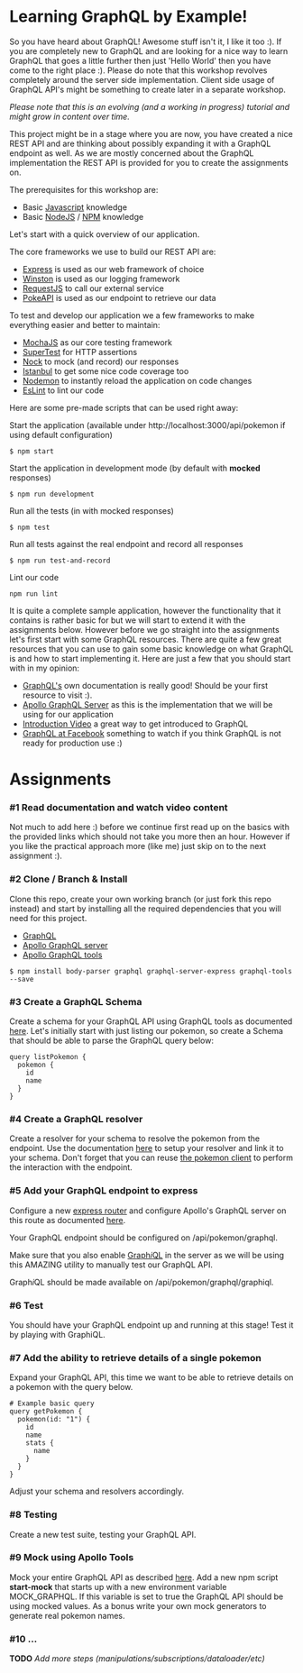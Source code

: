 # Learning GraphQL by Example!

So you have heard about GraphQL! Awesome stuff isn't it, I like it too :). If you are 
completely new to GraphQL and are looking for a nice way to learn GraphQL that goes
a little further then just 'Hello World' then you have come to the right place :). Please do note
that this workshop revolves completely around the server side implementation. Client side
usage of GraphQL API's might be something to create later in a separate workshop.
 
_Please note that this is an evolving (and a working in progress) tutorial and might grow in content over time._

This project might be in a stage where you are now, you have created a nice REST API
and are thinking about possibly expanding it with a GraphQL endpoint as well. As we
are mostly concerned about the GraphQL implementation the REST API is provided for
you to create the assignments on.

The prerequisites for this workshop are:

- Basic [Javascript](https://www.javascript.com/) knowledge
- Basic [NodeJS](https://nodejs.org/en/) / [NPM](https://www.npmjs.com/) knowledge

Let's start with a quick overview of our application.

The core frameworks we use to build our REST API are:

- [Express](https://expressjs.com/) is used as our web framework of choice
- [Winston](https://github.com/winstonjs/winston) is used as our logging framework
- [RequestJS](https://github.com/request/request) to call our external service
- [PokeAPI](https://pokeapi.co/) is used as our endpoint to retrieve our data

To test and develop our application we a few frameworks to make everything easier and better to maintain:

- [MochaJS](https://mochajs.org/) as our core testing framework
- [SuperTest](https://github.com/visionmedia/supertest) for HTTP assertions
- [Nock](https://github.com/node-nock/nock) to mock (and record) our responses
- [Istanbul](https://github.com/gotwarlost/istanbul) to get some nice code coverage too
- [Nodemon](https://github.com/remy/nodemon) to instantly reload the application on code changes
- [EsLint](http://eslint.org/) to lint our code

Here are some pre-made scripts that can be used right away:

Start the application (available under http://localhost:3000/api/pokemon if using default configuration) 

```
$ npm start 
```

Start the application in development mode (by default with **mocked** responses)

```
$ npm run development
```

Run all the tests (in with mocked responses)
 
```
$ npm test
```

Run all tests against the real endpoint and record all responses

```
$ npm run test-and-record
```

Lint our code

```
npm run lint
```

It is quite a complete sample application, however the functionality that it contains 
is rather basic for but we will start to extend it with the assignments below. However before we 
go straight into the assignments let's first start with some GraphQL resources. There are quite a few
great resources that you can use to gain some basic knowledge on what GraphQL is and how to start 
implementing it. Here are just a few that you should start with in my opinion:

- [GraphQL's](http://graphql.org/learn/) own documentation is really good! Should be your first resource to visit :).
- [Apollo GraphQL Server](http://dev.apollodata.com/tools/graphql-server/index.html) as this is the implementation that 
we will be using for our application
- [Introduction Video](https://youtu.be/UBGzsb2UkeY) a great way to get introduced to GraphQL
- [GraphQL at Facebook](https://www.youtube.com/watch?v=etax3aEe2dA) something to watch if you think GraphQL is not ready for production use :)

# Assignments

### #1 Read documentation and watch video content

Not much to add here :) before we continue first read up on the basics with the provided links which should
not take you more then an hour. However if you like the practical approach more (like me) just skip on to the
next assignment :).

### #2 Clone / Branch & Install

Clone this repo, create your own working branch (or just fork this repo instead) and start by installing all the
required dependencies that you will need for this project. 
  
- [GraphQL](https://www.npmjs.com/package/graphql) 
- [Apollo GraphQL server](http://dev.apollodata.com/tools/graphql-server/index.html)
- [Apollo GraphQL tools](http://dev.apollodata.com/tools/graphql-tools/index.html)

```
$ npm install body-parser graphql graphql-server-express graphql-tools --save
```

### #3 Create a GraphQL Schema

Create a schema for your GraphQL API using GraphQL tools as documented [here](http://dev.apollodata.com/tools/graphql-tools/generate-schema.html).
Let's initially start with just listing our pokemon, so create a Schema that should be able to parse
the GraphQL query below:

```
query listPokemon {
  pokemon {
    id
    name
  }
}
```

### #4 Create a GraphQL resolver

Create a resolver for your schema to resolve the pokemon from the endpoint. Use the documentation [here](http://dev.apollodata.com/tools/graphql-tools/resolvers.html)
to setup your resolver and link it to your schema. Don't forget that you can reuse [the pokemon client](lib/pokemon/client.js) 
to perform the interaction with the endpoint.

### #5 Add your GraphQL endpoint to express

Configure a new [express router](https://expressjs.com/en/guide/routing.html) and configure Apollo's GraphQL server on this route 
as documented [here](http://dev.apollodata.com/tools/graphql-server/setup.html).

Your GraphQL endpoint should be configured on /api/pokemon/graphql.

Make sure that you also enable [Graph*i*QL](https://github.com/graphql/graphiql) in the server as we will be using this
AMAZING utility to manually test our GraphQL API.

Graph*i*QL should be made available on /api/pokemon/graphql/graphiql.

### #6 Test 

You should have your GraphQL endpoint up and running at this stage! Test it by playing with GraphiQL.

### #7 Add the ability to retrieve details of a single pokemon

Expand your GraphQL API, this time we want to be able to retrieve details on a pokemon with the query below.

```
# Example basic query
query getPokemon {
  pokemon(id: "1") {
    id
    name
    stats {
      name
    }
  }
}
```

Adjust your schema and resolvers accordingly.

### #8 Testing

Create a new test suite, testing your GraphQL API.

### #9 Mock using Apollo Tools

Mock your entire GraphQL API as described [here](http://dev.apollodata.com/tools/graphql-tools/mocking.html). Add a new 
npm script **start-mock** that starts up with a new environment variable MOCK_GRAPHQL. If this variable is set to true the GraphQL API
should be using mocked values. As a bonus write your own mock generators to generate real pokemon names.

### #10 ...

**TODO** _Add more steps (manipulations/subscriptions/dataloader/etc)_

